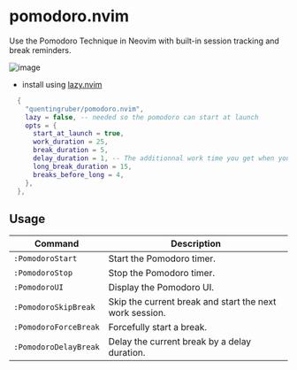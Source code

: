 # pomodoro.nvim

Use the Pomodoro Technique in Neovim with built-in session tracking and break reminders.

![image](https://github.com/user-attachments/assets/71b3b980-4d4a-433f-b847-689794c35709)


- install using [lazy.nvim](https://github.com/folke/lazy.nvim)

```lua
  {
    "quentingruber/pomodoro.nvim",
    lazy = false, -- needed so the pomodoro can start at launch
    opts = {
      start_at_launch = true,
      work_duration = 25,
      break_duration = 5,
      delay_duration = 1, -- The additionnal work time you get when you delay a break
      long_break_duration = 15,
      breaks_before_long = 4,
    },
  },

```

## Usage

| Command               | Description                                             |
| --------------------- | ------------------------------------------------------- |
| `:PomodoroStart`      | Start the Pomodoro timer.                               |
| `:PomodoroStop`       | Stop the Pomodoro timer.                                |
| `:PomodoroUI`         | Display the Pomodoro UI.                                |
| `:PomodoroSkipBreak`  | Skip the current break and start the next work session. |
| `:PomodoroForceBreak` | Forcefully start a break.                               |
| `:PomodoroDelayBreak` | Delay the current break by a delay duration.            |
